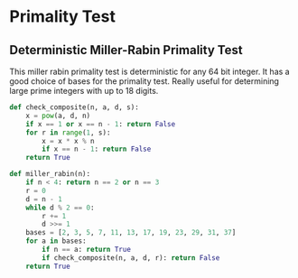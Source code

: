 # Primality Test

## Deterministic Miller-Rabin Primality Test

This miller rabin primality test is deterministic for any 64 bit integer.  It has a good choice of bases for the primality test.  Really useful for determining large prime integers with up to 18 digits. 

```py
def check_composite(n, a, d, s):
    x = pow(a, d, n)
    if x == 1 or x == n - 1: return False
    for r in range(1, s):
        x = x * x % n
        if x == n - 1: return False
    return True

def miller_rabin(n):
    if n < 4: return n == 2 or n == 3
    r = 0
    d = n - 1
    while d % 2 == 0:
        r += 1
        d >>= 1
    bases = [2, 3, 5, 7, 11, 13, 17, 19, 23, 29, 31, 37]
    for a in bases:
        if n == a: return True
        if check_composite(n, a, d, r): return False
    return True
```